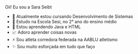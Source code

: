 Oii! Eu sou a Sara Seibt

- 🔭 Atualmente estou cursando Desenvolvimento de Sistemas
- 🌱 Estudo na Escola Sesi, no 2° ano do ensino médio
- 🎯 Estou aprendendo Java e HTML
- 📈 Adoro aprender coisas novas
- ⚡ Sou atleta corredora federada na AABLU atletismo
- ✨ Sou muito esforçada em tudo que faço


